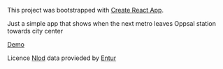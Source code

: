 This project was bootstrapped with [Create React App](https://github.com/facebookincubator/create-react-app).

Just a simple app that shows when the next metro leaves Oppsal station towards city center

[Demo](https://kambo.github.io/ruter/)

Licence [Nlod](https://data.norge.no/nlod/en/2.0) data provieded by [Entur](http://www.entur.org/dev/)  